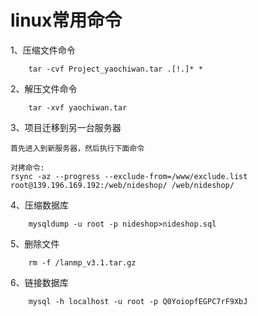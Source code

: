 # linux常用命令

1、压缩文件命令
```
	tar -cvf Project_yaochiwan.tar .[!.]* *
```

2、解压文件命令
```
	tar -xvf yaochiwan.tar
```

3、项目迁移到另一台服务器
```
首先进入到新服务器，然后执行下面命令

对拷命令:
rsync -az --progress --exclude-from=/www/exclude.list root@139.196.169.192:/web/nideshop/ /web/nideshop/
```

4、压缩数据库

```
	mysqldump -u root -p nideshop>nideshop.sql
```

5、删除文件
```
	rm -f /lanmp_v3.1.tar.gz
```

6、链接数据库
```
	mysql -h localhost -u root -p Q0YoiopfEGPC7rF9XbJ
```